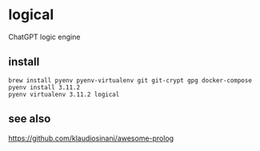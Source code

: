 # logical

ChatGPT logic engine




## install

    brew install pyenv pyenv-virtualenv git git-crypt gpg docker-compose
    pyenv install 3.11.2
    pyenv virtualenv 3.11.2 logical


## see also

https://github.com/klaudiosinani/awesome-prolog